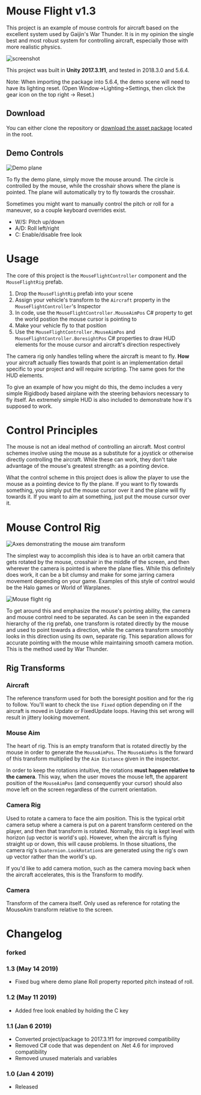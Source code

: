 
# Mouse Flight v1.3
This project is an example of mouse controls for aircraft based on the excellent system used by Gaijin's War Thunder. It is in my opinion the single best and most robust system for controlling aircraft, especially those with more realistic physics.

![screenshot](Screenshots/flight.gif)

This project was built in **Unity 2017.3.1f1**, and tested in 2018.3.0 and 5.6.4.

Note: When importing the package into 5.6.4, the demo scene will need to have its lighting reset. (Open Window->Lighting->Settings, then click the gear icon on the top right -> Reset.)

## Download
You can either clone the repository or [download the asset package](https://github.com/brihernandez/MouseFlight/raw/master/MouseFlight.unitypackage) located in the root.

## Demo Controls

![Demo plane](Screenshots/plane.png)

To fly the demo plane, simply move the mouse around. The circle is controlled by the mouse, while the crosshair shows where the plane is pointed. The plane will automatically try to fly towards the crosshair.

Sometimes you might want to manually control the pitch or roll for a maneuver, so a couple keyboard overrides exist.

- W/S: Pitch up/down
- A/D: Roll left/right
- C: Enable/disable free look

# Usage
The core of this project is the `MouseFlightController` component and the `MouseFlightRig` prefab.

1. Drop the `MouseFlightRig` prefab into your scene
2. Assign your vehicle's transform to the `Aircraft` property in the `MouseFlightController`'s Inspector
3. In code, use the `MouseFlightController.MouseAimPos` C# property to get the world postion the mouse cursor is pointing to
4. Make your vehicle fly to that position
5. Use the `MouseFlightController.MouseAimPos` and `MouseFlightController.BoresightPos` C# properties to draw HUD elements for the mouse cursor and aircraft's direction respectively

The camera rig only handles telling where the aircraft is meant to fly. **How** your aircraft actually flies towards that point is an implementation detail specific to your project and will require scripting. The same goes for the HUD elements.

To give an example of how you might do this, the demo includes a very simple Rigidbody based airplane with the steering behaviors necessary to fly itself. An extremely simple HUD is also included to demonstrate how it's supposed to work.

# Control Principles
The mouse is not an ideal method of controlling an aircraft. Most control schemes involve using the mouse as a substitute for a joystick or otherwise directly controlling the aircraft. While these can work, they don't take advantage of the mouse's greatest strength: as a pointing device.

What the control scheme in this project does is allow the player to use the mouse as a pointing device to fly the plane. If you want to fly towards something, you simply put the mouse cursor over it and the plane will fly towards it. If you want to aim at something, just put the mouse cursor over it.

# Mouse Control Rig

![Axes demonstrating the mouse aim transform](Screenshots/axes.png)

The simplest way to accomplish this idea is to have an orbit camera that gets rotated by the mouse, crosshair in the middle of the screen, and then wherever the camera is pointed is where the plane flies. While this definitely does work, it can be a bit clumsy and make for some jarring camera movement depending on your game. Examples of this style of control would be the Halo games or World of Warplanes.

![Mouse flight rig](Screenshots/rig.png)

To get around this and emphasize the mouse's pointing ability, the camera and mouse control need to be separated. As can be seen in the expanded hierarchy of the rig prefab, one transform is rotated directly by the mouse and used to point towards a direction, while the camera transform smoothly looks in this direction using its own, separate rig. This separation allows for accurate pointing with the mouse while maintaining smooth camera motion. This is the method used by War Thunder.

## Rig Transforms

### Aircraft
The reference transform used for both the boresight position and for the rig to follow. You'll want to check the `Use Fixed` option depending on if the aircraft is moved in Update or FixedUpdate loops. Having this set wrong will result in jittery looking movement.

### Mouse Aim
The heart of rig. This is an empty transform that is rotated directly by the mouse in order to generate the `MouseAimPos`. The `MouseAimPos` is the forward of this transform multiplied by the `Aim Distance` given in the inspector.

In order to keep the rotations intuitive, the rotations **must happen relative to the camera**. This way, when the user moves the mouse left, the apparent position of the `MouseAimPos` (and consequently your cursor) should also move left on the screen regardless of the current orientation.

### Camera Rig
Used to rotate a camera to face the aim position. This is the typical orbit camera setup where a camera is put on a parent transform centered on the player, and then that transform is rotated. Normally, this rig is kept level with horizon (up vector is world's up). However, when the aircraft is flying straight up or down, this will cause problems. In those situations, the camera rig's `Quaternion.LookRotation`s are generated using the rig's own up vector rather than the world's up.

If you'd like to add camera motion, such as the camera moving back when the aircraft accelerates, this is the Transform to modify.

### Camera
Transform of the camera itself. Only used as reference for rotating the MouseAim transform relative to the screen.

# Changelog

### forked

### 1.3 (May 14 2019)
- Fixed bug where demo plane Roll property reported pitch instead of roll.

### 1.2 (May 11 2019)
- Added free look enabled by holding the C key

### 1.1 (Jan 6 2019)

- Converted project/package to 2017.3.1f1 for improved compatibility
- Removed C# code that was dependent on .Net 4.6 for improved compatibility
- Removed unused materials and variables

### 1.0 (Jan 4 2019)

- Released
